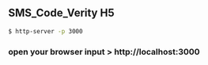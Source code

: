 ## SMS_Code_Verity H5

```bash
$ http-server -p 3000
```
### open your browser input > http://localhost:3000
